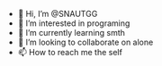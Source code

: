 - 👋 Hi, I’m @SNAUTGG
- 👀 I’m interested in programing 
- 🌱 I’m currently learning smth
- 💞️ I’m looking to collaborate on alone
- 📫 How to reach me the self

<!snut
SNAUTGG/SNAUTGG is a ✨ special ✨ repository because its `README.md` (this file) appears on your GitHub profile.
You can click the Preview link to take a look at your changes.
snut>
